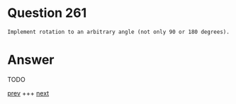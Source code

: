 
# Question 261


 
    Implement rotation to an arbitrary angle (not only 90 or 180 degrees).


# Answer



TODO


[prev](260.md) +++ [next](262.md)
